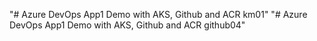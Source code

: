 "# Azure DevOps App1 Demo with AKS, Github and ACR km01"
"# Azure DevOps App1 Demo with AKS, Github and ACR github04" 
